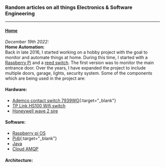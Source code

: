### Random articles on all things Electronics & Software Engineering 
---
#### [Home](https://gmrock.github.io/website/)


_December 19th 2022:_<br/>
**Home Automation:**<br/>Back in late 2016, I started working on a hobby project with the goal to monitor and automate things at home. During this time, I started with a [Raspberry Pi](https://en.wikipedia.org/wiki/Raspberry_Pi) and a [reed switch](https://en.wikipedia.org/wiki/Reed_switch). The first version was to monitor the main entrance door. Over the years, I have expanded the project to include multiple doors, garage, lights, security system. Some of the components which are being used in the project are:

#### Hardware:
- [Ademco contact switch 7939WG](https://www.amazon.com/7939WG-WH-Ademco-Surface-Mount-Contacts/dp/B001DEUUZC/){:target="_blank"}
- [TP Link HS100 Wifi switch](https://www.amazon.com/TP-Link-KIT-HS100-Wall-Light-Electronic-Component-switches/dp/B01KBFWW0O)
- [Honeywell wave 2 sire](https://www.amazon.com/Honeywell-WAVE-2-Two-Tone-Siren/dp/B0006BCCAE/)

#### Software:
- [Raspberry pi OS](https://www.raspberrypi.com/software/)
- [Pi4j](https://pi4j.com/){:target="_blank"}
- [Java](https://www.oracle.com/java/technologies/javase/jdk11-archive-downloads.html)
- [Cloud AMQP](https://www.cloudamqp.com/)

#### Architecture:
